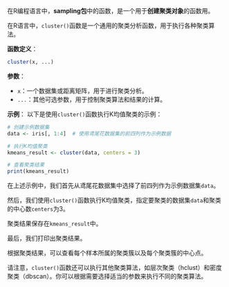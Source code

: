 在R编程语言中，**sampling包**中的函数，是一个用于**创建聚类对象**的函数用。

在R语言中，`cluster()`函数是一个通用的聚类分析函数，用于执行各种聚类算法。

**函数定义**：
```R
cluster(x, ...)
```

**参数**：
- `x`：一个数据集或距离矩阵，用于进行聚类分析。
- `...`：其他可选参数，用于控制聚类算法和结果的计算。

**示例**：
以下是使用`cluster()`函数执行K均值聚类的示例：

```R
# 创建示例数据集
data <- iris[, 1:4]  # 使用鸢尾花数据集的前四列作为示例数据

# 执行K均值聚类
kmeans_result <- cluster(data, centers = 3)

# 查看聚类结果
print(kmeans_result)
```

在上述示例中，我们首先从鸢尾花数据集中选择了前四列作为示例数据集`data`。

然后，我们使用`cluster()`函数执行K均值聚类，指定要聚类的数据集`data`和聚类的中心数`centers`为3。

聚类结果保存在`kmeans_result`中。

最后，我们打印出聚类结果。

根据聚类结果，可以查看每个样本所属的聚类簇以及每个聚类簇的中心点。

请注意，`cluster()`函数还可以执行其他聚类算法，如层次聚类（hclust）和密度聚类（dbscan）。你可以根据需要选择适当的参数来执行不同的聚类算法。